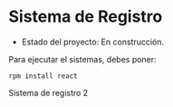 <h1>Sistema de Registro</h1>

- Estado del proyecto: En construcción.

Para ejecutar el sistemas, debes poner: 

```rpm install react```

Sistema de registro 2
